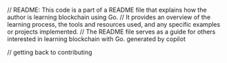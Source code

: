 // README: This code is a part of a README file that explains how the author is learning blockchain using Go.
// It provides an overview of the learning process, the tools and resources used, and any specific examples or projects implemented.
// The README file serves as a guide for others interested in learning blockchain with Go.
   generated by copilot

// getting back to contributing 
